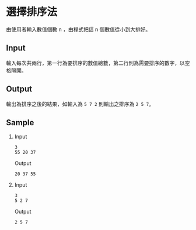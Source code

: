 # 選擇排序法

由使用者輸入數值個數 n ，由程式把這 n 個數值從小到大排好。

## Input

輸入每次共兩行，第一行為要排序的數值總數，第二行則為需要排序的數字，以空格隔開。

## Output

輸出為排序之後的結果，如輸入為 `5 7 2` 則輸出之排序為 `2 5 7`。

## Sample

1.  Input

    ```
    3
    55 20 37
    ```

    Output

    ```
    20 37 55
    ```

2.  Input

    ```
    3
    5 2 7
    ```

    Output

    ```
    2 5 7
    ```
